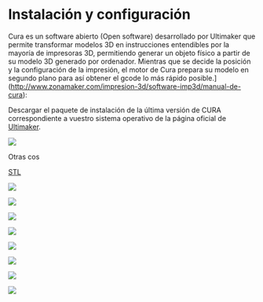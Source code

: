 # Instalación y configuración

Cura es un software abierto (Open software) desarrollado por Ultimaker que permite transformar modelos 3D en instrucciones entendibles por la mayoría de impresoras 3D, permitiendo generar un objeto físico a partir de su modelo 3D
generado por ordenador.
Mientras que se decide la posición y la configuración de la impresión, el motor de
Cura prepara su modelo en segundo plano para así obtener el gcode lo más rápido posible.](http://www.zonamaker.com/impresion-3d/software-imp3d/manual-de-cura):

Descargar el paquete de instalación de la última versión de CURA correspondiente a vuestro sistema operativo de la página oficial de  [Ultimaker](http://software.ultimaker.com/).

![](img/cura.png)

Otras cos

[STL](https://es.wikipedia.org/wiki/STL)

![](img/cura1.png)

![](img/cura2.png)

![](img/cura3.png)

![](img/cura6.png)

![](img/cura7.png)

![](img/cura8.png)

![](img/cura9.png)

![](img/cura10.png)






